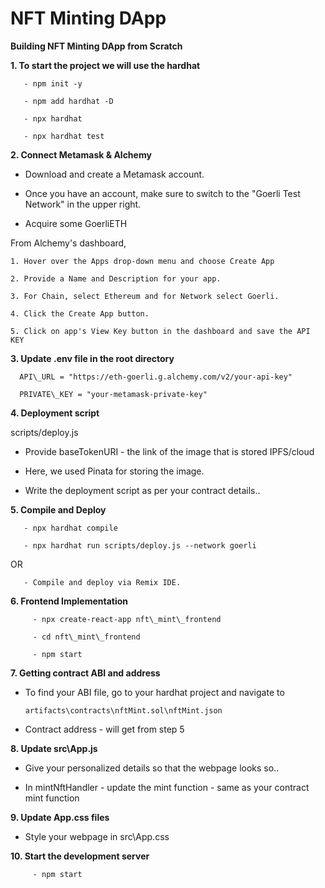 # NFT Minting DApp

**Building NFT Minting DApp from Scratch**

**1. To start the project we will use the hardhat** 

       - npm init -y

       - npm add hardhat -D

       - npx hardhat

       - npx hardhat test

**2. Connect Metamask & Alchemy** 

  - Download and create a Metamask account.

  - Once you have an account, make sure to switch to the "Goerli Test Network" in the upper right.

  - Acquire some GoerliETH
  

  From Alchemy's dashboard,

    1. Hover over the Apps drop-down menu and choose Create App

    2. Provide a Name and Description for your app.

    3. For Chain, select Ethereum and for Network select Goerli.

    4. Click the Create App button.

    5. Click on app's View Key button in the dashboard and save the API KEY

**3. Update .env file in the root directory** 

      API\_URL = "https://eth-goerli.g.alchemy.com/v2/your-api-key"

      PRIVATE\_KEY = "your-metamask-private-key"

**4. Deployment script** 

scripts/deploy.js

  - Provide baseTokenURI - the link of the image that is stored IPFS/cloud

  - Here, we used Pinata for storing the image.

  - Write the deployment script as per your contract details..

**5. Compile and Deploy** 

       - npx hardhat compile

       - npx hardhat run scripts/deploy.js --network goerli

  OR

       - Compile and deploy via Remix IDE.

**6. Frontend Implementation** 

         - npx create-react-app nft\_mint\_frontend

         - cd nft\_mint\_frontend

         - npm start

**7. Getting contract ABI and address** 

  - To find your ABI file, go to your hardhat project and navigate to

        artifacts\contracts\nftMint.sol\nftMint.json

  - Contract address - will get from step 5

**8. Update src\App.js** 

  - Give your personalized details so that the webpage looks so..

  - In mintNftHandler - update the mint function - same as your contract mint function

**9. Update App.css files** 

  - Style your webpage in src\App.css

**10. Start the development server** 

         - npm start
  
